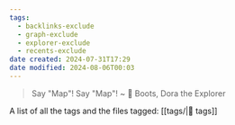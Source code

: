 ```yaml
---
tags:
  - backlinks-exclude
  - graph-exclude
  - explorer-exclude
  - recents-exclude
date created: 2024-07-31T17:29
date modified: 2024-08-06T00:03
---
```


> Say "Map"! Say "Map"!
> ~ 💬 Boots, Dora the Explorer

A list of all the tags and the files tagged: [[tags/|🔖 tags]]

